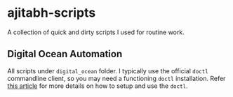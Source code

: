 # ajitabh-scripts
A collection of quick and dirty scripts I used for routine work.

## Digital Ocean Automation
All scripts under ```digital_ocean``` folder. I typically use the official ```doctl``` commandline client, so you may need a functioning ```doctl``` installation. Refer [this article](https://www.digitalocean.com/community/tutorials/how-to-use-doctl-the-official-digitalocean-command-line-client) for more details on how to setup and use the ```doctl```.
